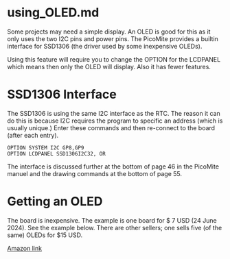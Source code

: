# using_OLED.md

Some projects may need a simple display. An OLED is good for this
as it only uses the two I2C pins and power pins.  The PicoMite provides
a builtin interface for SSD1306 (the driver used by some inexpensive OLEDs).

Using this feature will require you to change the OPTION for the LCDPANEL which
means then only the OLED will display.  Also it has fewer features.

# SSD1306 Interface

The SSD1306 is using the same I2C interface as the RTC.
The reason it can do this is because I2C requires the program
to specific an address (which is usually unique.)
Enter these commands and then re-connect to the board (after each entry).

```
OPTION SYSTEM I2C GP8,GP9
OPTION LCDPANEL SSD1306I2C32, OR
```

The interface is discussed further at the bottom of page 46 in the PicoMite manuel and the drawing commands at the bottom of page 55.

# Getting an OLED

The board is inexpensive.  The example is one board for $ 7 USD (24 June 2024).
See the example below.  There are other sellers; one sells five (of the same) OLEDs for $15 USD.

[Amazon link](https://www.amazon.com/UCTRONICS-SSD1306-Self-Luminous-Display-Raspberry/dp/B072Q2X2LL/ref=sr_1_7?dib=eyJ2IjoiMSJ9.Av2lkLGBWPhH2qBAbn1mSPGKyQ_hVDqN0Om-UmYJrf66AKnS5ghnYLkISDHrowoVn3JVtTT_Uo-hErXM6t9OzJcPG2Qacl_p_UZH-B8G4lkxPxAXDiR8kLyEIffCPGqrLFmfqdZqydjQi-KF8i1q5_vDRzNBVLpCG8OV1FGXFY8Lymoi52qLgiCuzfjJp9IbrraFa7xp8nuWlPK8Ks0Ws3UTBIvT5c_tzrK99PAb4no.4Q8j3JX8r905cfQi57P-mMBIwlXPeo4LZ0CDPdsw_gg&dib_tag=se&keywords=SSD1306&qid=1711466280&sr=8-7)